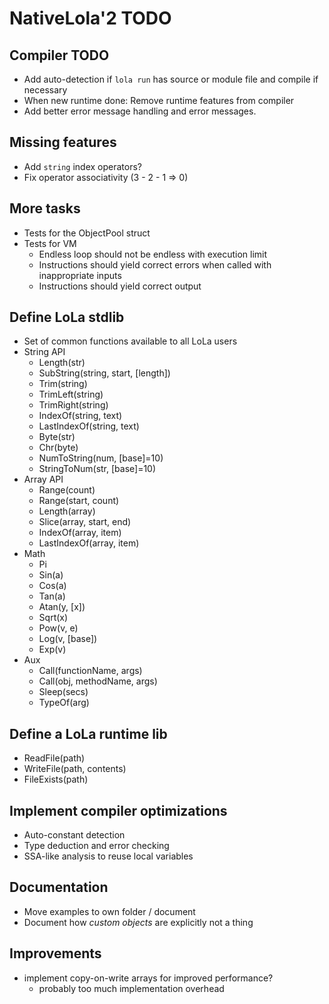 # NativeLola'2 TODO

## Compiler TODO
- Add auto-detection if `lola run` has source or module file and compile if necessary
- When new runtime done: Remove runtime features from compiler
- Add better error message handling and error messages.

## Missing features
- Add `string` index operators?
- Fix operator associativity (3 - 2 - 1 => 0)

## More tasks
- Tests for the ObjectPool struct
- Tests for VM
  - Endless loop should not be endless with execution limit
  - Instructions should yield correct errors when called with inappropriate inputs
  - Instructions should yield correct output

## Define LoLa stdlib
- Set of common functions available to all LoLa users
- String API
  - Length(str)
  - SubString(string, start, [length])
  - Trim(string)
  - TrimLeft(string)
  - TrimRight(string)
  - IndexOf(string, text)
  - LastIndexOf(string, text)
  - Byte(str)
  - Chr(byte)
  - NumToString(num, [base]=10)
  - StringToNum(str, [base]=10)
- Array API
  - Range(count)
  - Range(start, count)
  - Length(array)
  - Slice(array, start, end)
  - IndexOf(array, item)
  - LastIndexOf(array, item)
- Math
  - Pi
  - Sin(a)
  - Cos(a)
  - Tan(a)
  - Atan(y, [x])
  - Sqrt(x)
  - Pow(v, e)
  - Log(v, [base])
  - Exp(v)
- Aux
  - Call(functionName, args)
  - Call(obj, methodName, args)
  - Sleep(secs)
  - TypeOf(arg)

## Define a LoLa runtime lib
- ReadFile(path)
- WriteFile(path, contents)
- FileExists(path)

## Implement compiler optimizations
- Auto-constant detection
- Type deduction and error checking
- SSA-like analysis to reuse local variables

## Documentation
- Move examples to own folder / document
- Document how *custom objects* are explicitly not a thing

## Improvements
- implement copy-on-write arrays for improved performance?
  - probably too much implementation overhead

